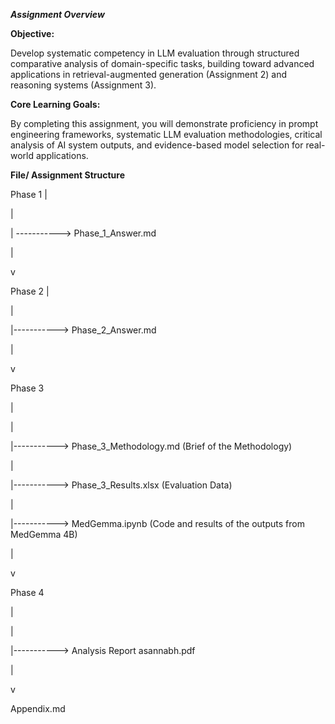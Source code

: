 ***Assignment Overview***

**Objective:** 

Develop systematic competency in LLM evaluation through structured comparative analysis of domain-specific tasks, building toward advanced applications in retrieval-augmented generation (Assignment 2) and reasoning systems (Assignment 3).

**Core Learning Goals:**

By completing this assignment, you will demonstrate proficiency in prompt engineering frameworks, systematic LLM evaluation methodologies, critical analysis of AI system outputs, and evidence-based model selection for real-world applications.

**File/ Assignment Structure**

Phase 1
|

|

| ----------->  Phase_1_Answer.md

|

v 

Phase 2
|

|

|-----------> Phase_2_Answer.md

|

v

Phase 3

|

|

|-----------> Phase_3_Methodology.md (Brief of the Methodology)

|

|-----------> Phase_3_Results.xlsx  (Evaluation Data)

|

|-----------> MedGemma.ipynb  (Code and results of the outputs from MedGemma 4B)

|

v

Phase 4

|

|

|-----------> Analysis Report asannabh.pdf

|

v

Appendix.md
